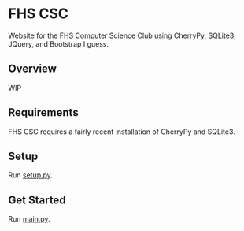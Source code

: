 # FHS CSC

Website for the FHS Computer Science Club using CherryPy, SQLite3, JQuery, and Bootstrap I guess.

## Overview

WIP

## Requirements

FHS CSC requires a fairly recent installation of CherryPy and SQLite3.

## Setup

Run [setup.py](./setup.py).

## Get Started

Run [main.py](./main.py).